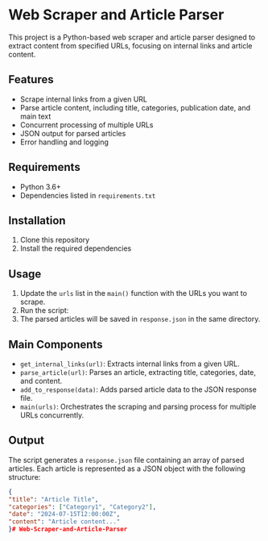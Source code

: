# Web Scraper and Article Parser

This project is a Python-based web scraper and article parser designed to extract content from specified URLs, focusing on internal links and article content.

## Features

- Scrape internal links from a given URL
- Parse article content, including title, categories, publication date, and main text
- Concurrent processing of multiple URLs
- JSON output for parsed articles
- Error handling and logging

## Requirements

- Python 3.6+
- Dependencies listed in `requirements.txt`

## Installation

1. Clone this repository
2. Install the required dependencies

## Usage

1. Update the `urls` list in the `main()` function with the URLs you want to scrape.
2. Run the script:
3. The parsed articles will be saved in `response.json` in the same directory.

## Main Components

- `get_internal_links(url)`: Extracts internal links from a given URL.
- `parse_article(url)`: Parses an article, extracting title, categories, date, and content.
- `add_to_response(data)`: Adds parsed article data to the JSON response file.
- `main(urls)`: Orchestrates the scraping and parsing process for multiple URLs concurrently.

## Output

The script generates a `response.json` file containing an array of parsed articles. Each article is represented as a JSON object with the following structure:

```json
{
"title": "Article Title",
"categories": ["Category1", "Category2"],
"date": "2024-07-15T12:00:00Z",
"content": "Article content..."
}# Web-Scraper-and-Article-Parser
